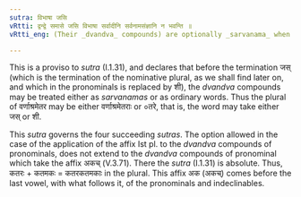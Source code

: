 ```yaml
---
sutra: विभाषा जसि
vRtti: द्वन्द्वे समासे जसि विभाषा सर्वादीनि सर्वनामसंज्ञानि न भवन्ति ॥
vRtti_eng: (Their _dvandva_ compounds) are optionally _sarvanama_ when the nominative plural termination _jas_ follows.

---
```

This is a proviso to _sutra_ (I.1.31), and declares that before the termination जस् (which is the termination of the nominative plural, as we shall find later on, and which in the pronominals is replaced by शी), the _dvandva_ compounds may be treated either as _sarvanamas_ or as ordinary words. Thus the plural of वर्णाश्रमेतर may be either  वर्णाश्रमेतराः or ०तरे, that is, the word may take either जस् or शी.

This _sutra_ governs the four succeeding _sutras_. The option allowed in the case of the application of the affix Ist pl. to the _dvandva_ compounds of pronominals, does not extend to the _dvandva_ compounds of pronominal which take the affix अकच् (V.3.71). There the _sutra_ (I.1.31) is absolute. Thus, कतरः + कतमकः = कतरकतमकाः in the plural. This affix अक (अकच्) comes before the last vowel, with what follows it, of the pronominals and indeclinables.